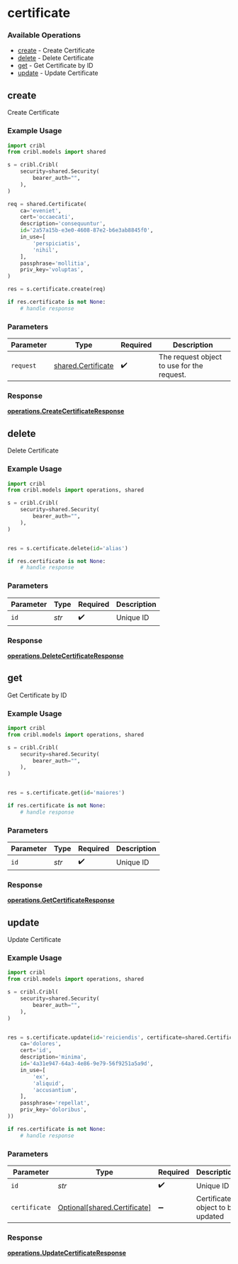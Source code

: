 # certificate

### Available Operations

* [create](#create) - Create Certificate
* [delete](#delete) - Delete Certificate
* [get](#get) - Get Certificate by ID
* [update](#update) - Update Certificate

## create

Create Certificate

### Example Usage

```python
import cribl
from cribl.models import shared

s = cribl.Cribl(
    security=shared.Security(
        bearer_auth="",
    ),
)

req = shared.Certificate(
    ca='eveniet',
    cert='occaecati',
    description='consequuntur',
    id='2a57a15b-e3e0-4608-87e2-b6e3ab8845f0',
    in_use=[
        'perspiciatis',
        'nihil',
    ],
    passphrase='mollitia',
    priv_key='voluptas',
)

res = s.certificate.create(req)

if res.certificate is not None:
    # handle response
```

### Parameters

| Parameter                                                | Type                                                     | Required                                                 | Description                                              |
| -------------------------------------------------------- | -------------------------------------------------------- | -------------------------------------------------------- | -------------------------------------------------------- |
| `request`                                                | [shared.Certificate](../../models/shared/certificate.md) | :heavy_check_mark:                                       | The request object to use for the request.               |


### Response

**[operations.CreateCertificateResponse](../../models/operations/createcertificateresponse.md)**


## delete

Delete Certificate

### Example Usage

```python
import cribl
from cribl.models import operations, shared

s = cribl.Cribl(
    security=shared.Security(
        bearer_auth="",
    ),
)


res = s.certificate.delete(id='alias')

if res.certificate is not None:
    # handle response
```

### Parameters

| Parameter          | Type               | Required           | Description        |
| ------------------ | ------------------ | ------------------ | ------------------ |
| `id`               | *str*              | :heavy_check_mark: | Unique ID          |


### Response

**[operations.DeleteCertificateResponse](../../models/operations/deletecertificateresponse.md)**


## get

Get Certificate by ID

### Example Usage

```python
import cribl
from cribl.models import operations, shared

s = cribl.Cribl(
    security=shared.Security(
        bearer_auth="",
    ),
)


res = s.certificate.get(id='maiores')

if res.certificate is not None:
    # handle response
```

### Parameters

| Parameter          | Type               | Required           | Description        |
| ------------------ | ------------------ | ------------------ | ------------------ |
| `id`               | *str*              | :heavy_check_mark: | Unique ID          |


### Response

**[operations.GetCertificateResponse](../../models/operations/getcertificateresponse.md)**


## update

Update Certificate

### Example Usage

```python
import cribl
from cribl.models import operations, shared

s = cribl.Cribl(
    security=shared.Security(
        bearer_auth="",
    ),
)


res = s.certificate.update(id='reiciendis', certificate=shared.Certificate(
    ca='dolores',
    cert='id',
    description='minima',
    id='4a31e947-64a3-4e86-9e79-56f9251a5a9d',
    in_use=[
        'ex',
        'aliquid',
        'accusantium',
    ],
    passphrase='repellat',
    priv_key='doloribus',
))

if res.certificate is not None:
    # handle response
```

### Parameters

| Parameter                                                          | Type                                                               | Required                                                           | Description                                                        |
| ------------------------------------------------------------------ | ------------------------------------------------------------------ | ------------------------------------------------------------------ | ------------------------------------------------------------------ |
| `id`                                                               | *str*                                                              | :heavy_check_mark:                                                 | Unique ID                                                          |
| `certificate`                                                      | [Optional[shared.Certificate]](../../models/shared/certificate.md) | :heavy_minus_sign:                                                 | Certificate object to be updated                                   |


### Response

**[operations.UpdateCertificateResponse](../../models/operations/updatecertificateresponse.md)**


